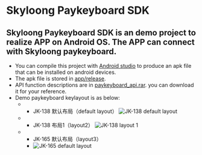 # Skyloong Paykeyboard SDK
## Skyloong Paykeyboard SDK is an demo project to realize APP on Android OS. The APP can connect with Skyloong paykeyboard.
* You can compile this project with [Android studio](https://developer.android.google.cn/studio) to produce an apk file that can be installed on android devices.
* The apk file is stored in [app/release](../master/app/release).
* API function descriptions are in [paykeyboard_api.rar](../master/paykeyboard_API.rar). you can download it for your reference.
* Demo paykeyboard keylayout is as below:
  * * JK-138 默认布局（default layout）
     ![JK-138 default layout](../digest/默认layout.png)
  * * JK-138 布局1（layout2）
     ![JK-138 layout 1](../digest/布局1.png)
  * * JK-165 默认布局（layout3）
    * ![JK-165 default layout](../digest/布局3（JK165）.png)
